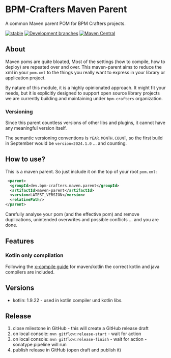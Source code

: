 # BPM-Crafters Maven Parent

A common Maven parent POM for BPM Crafters projects.

[![stable](https://img.shields.io/badge/lifecycle-STABLE-green.svg)](https://github.com/holisticon#open-source-lifecycle)
[![Development branches](https://github.com/bpm-crafters/bpm-crafters-maven-parent/actions/workflows/development.yml/badge.svg)](https://github.com/bpm-crafters/bpm-crafters-maven-parent/actions/workflows/development.yml)
[![Maven Central](https://maven-badges.herokuapp.com/maven-central/dev.bpm-crafters.maven.parent/maven-parent/badge.svg)](https://maven-badges.herokuapp.com/maven-central/dev.bpm-crafters.maven.parent/maven-parent)

## About

Maven poms are quite bloated, Most of the settings (how to compile, how to deploy) are repeated over and over.
This maven-parent aims to reduce the xml in your `pom.xml` to the things you really want to express in your library or application project.

By nature of this module, it is a highly opinionated approach. It might fit your needs, but it is explicitly designed to support open source library projects we are currently building and maintaining under `bpm-crafters` organization.

### Versioning

Since this parent countless versions of other libs and plugins, it cannot have any meaningful version itself.

The semantic versioning conventions is `YEAR.MONTH.COUNT`, so the first build in September would be `version=2024.1.0` ... and counting.

## How to use?

This is a maven parent. So just include it on the top of your root `pom.xml`:

```xml
 <parent>
  <groupId>dev.bpm-crafters.maven.parent</groupId>
  <artifactId>maven-parent</artifactId>
  <version>LATEST_VERSION</version>
  <relativePath/>
</parent>
```

Carefully analyse your pom (and the effective pom) and remove duplications, unintended overwrites and possible conflicts ... and you are done.

## Features

### Kotlin only compilation

Following the [x-compile guide](https://kotlinlang.org/docs/maven.html#compile-kotlin-and-java-sources) for maven/kotlin the correct kotlin and java compilers are included.

## Versions

* kotlin: 1.9.22 - used in kotlin compiler und kotlin libs.

## Release

1. close milestone in GitHub - this will create a GitHub release draft
1. on local console: `mvn gitflow:release-start` - wait for action
1. on local console: `mvn gitflow:release-finish` - wait for action - sonatype pipeline will run
1. publish release in GitHub (open draft and publish it)
